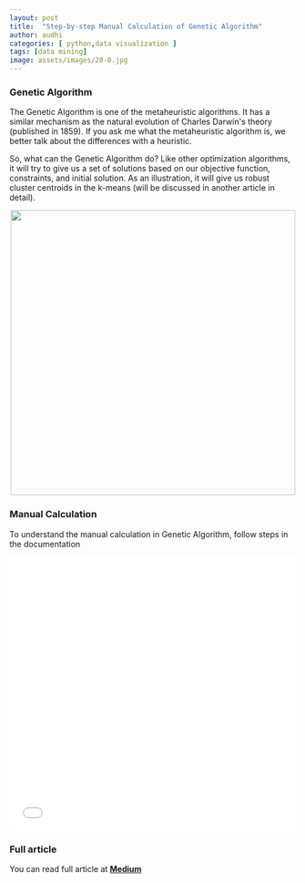 ```yaml
---
layout: post
title:  "Step-by-step Manual Calculation of Genetic Algorithm"
author: audhi
categories: [ python,data visualization ]
tags: [data mining]
image: assets/images/28-0.jpg
---
```


### Genetic Algorithm
The Genetic Algorithm is one of the metaheuristic algorithms. It has a similar mechanism as the natural evolution of Charles Darwin's theory (published in 1859). If you ask me what the metaheuristic algorithm is, we better talk about the differences with a heuristic.

So, what can the Genetic Algorithm do? Like other optimization algorithms, it will try to give us a set of solutions based on our objective function, constraints, and initial solution. As an illustration, it will give us robust cluster centroids in the k-means (will be discussed in another article in detail).

<p align="center">
  <img src="{{ site.baseurl }}/assets/images/28-1.png" width="500" />
</p>

### Manual Calculation
To understand the manual calculation in Genetic Algorithm, follow steps in the documentation
<iframe src="{{site.baseurl}}/assets/docs/Genetic Algorithm Calculations - Github Blog.pdf" style="width: 100%; height: 480px;" frameBorder="0"></iframe><br>

### Full article
You can read full article at [__Medium__](https://audhiaprilliant.medium.com/the-step-by-step-manual-calculation-of-genetic-algorithm-for-optimization-477dad521a1b)
